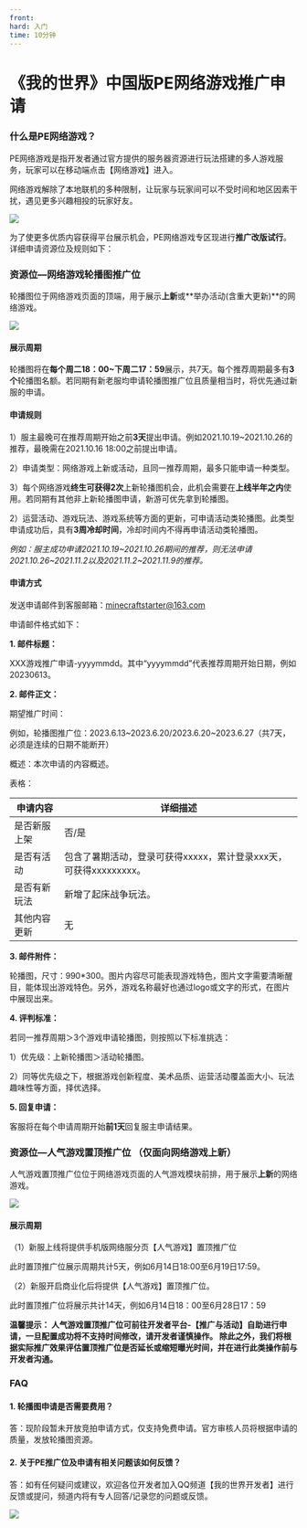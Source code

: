 ```yaml
---
front: 
hard: 入门
time: 10分钟
---
```


# 《我的世界》中国版PE网络游戏推广申请



### 什么是PE网络游戏？

PE网络游戏是指开发者通过官方提供的服务器资源进行玩法搭建的多人游戏服务，玩家可以在移动端点击【网络游戏】进入。

网络游戏解除了本地联机的多种限制，让玩家与玩家间可以不受时间和地区因素干扰，遇见更多兴趣相投的玩家好友。

![](./images/15_1.png)



为了使更多优质内容获得平台展示机会，PE网络游戏专区现进行**推广改版试行**。详细申请资源位及规则如下：



### 资源位—网络游戏轮播图推广位 

轮播图位于网络游戏页面的顶端，用于展示**上新**或**举办活动(含重大更新)**的网络游戏。

 ![](./images/15_2.png)



#### **展示周期**

轮播图将在**每个周二18：00~下周二17：59**展示，共7天。每个推荐周期最多有**3个**轮播图名额。若同期有新老服均申请轮播图推广位且质量相当时，将优先通过新服的申请。



#### **申请规则**

1）服主最晚可在推荐周期开始之前**3天**提出申请。例如2021.10.19~2021.10.26的推荐，最晚需在2021.10.16  18:00之前提出申请。

2）申请类型：网络游戏上新或活动，且同一推荐周期，最多只能申请一种类型。

3）每个网络游戏**终生可获得2次**上新轮播图机会，此机会需要在**上线半年之内**使用。若同期有其他非上新轮播图申请，新游可优先拿到轮播图。

2）运营活动、游戏玩法、游戏系统等方面的更新，可申请活动类轮播图。此类型申请成功后，具有**3周冷却时间**，冷却时间内不得再申请活动类轮播图。

*例如：服主成功申请2021.10.19~2021.10.26期间的推荐，则无法申请2021.10.26~2021.11.2以及2021.11.2~2021.11.9的推荐。*



#### **申请方式**

发送申请邮件到客服邮箱：minecraftstarter@163.com

申请邮件格式如下：

**1. 邮件标题：**

XXX游戏推广申请-yyyymmdd。其中“yyyymmdd”代表推荐周期开始日期，例如20230613。

**2. 邮件正文：**

期望推广时间：

例如，轮播图推广位：2023.6.13~2023.6.20/2023.6.20~2023.6.27（共7天，必须是连续的日期不能断开）

概述：本次申请的内容概述。

表格：

| 申请内容     | 详细描述                                                     |
| ------------ | ------------------------------------------------------------ |
| 是否新服上架 | 否/是                                                        |
| 是否有活动   | 包含了暑期活动，登录可获得xxxxx，累计登录xxx天，可获得xxxxxxxxx。 |
| 是否有新玩法 | 新增了起床战争玩法。                                         |
| 其他内容更新 | 无                                                           |

**3. 邮件附件：**

轮播图，尺寸：990*300。图片内容尽可能表现游戏特色，图片文字需要清晰醒目，能体现出游戏特色。另外，游戏名称最好也通过logo或文字的形式，在图片中展现出来。

**4. 评判标准：**

若同一推荐周期＞3个游戏申请轮播图，则按照以下标准挑选：

1）优先级：上新轮播图＞活动轮播图。

2）同等优先级之下，根据游戏创新程度、美术品质、运营活动覆盖面大小、玩法趣味性等方面，择优选择。

**5. 回复申请：**

客服将在每个申请周期开始**前1天**回复服主申请结果。



### 资源位—人气游戏置顶推广位 （仅面向网络游戏上新）

人气游戏置顶推广位位于网络游戏页面的人气游戏模块前排，用于展示**上新**的网络游戏。

![](./images/15_3.png)



#### **展示周期**

（1）新服上线将提供手机版网络服分页【人气游戏】置顶推广位

此时置顶推广位展示周期共计5天，例如6月14日18:00至6月19日17:59。 

（2）新服开启商业化后将提供【人气游戏】置顶推广位。

此时置顶推广位将展示共计14天，例如6月14日18：00至6月28日17：59



**温馨提示： 人气游戏置顶推广位可前往开发者平台-【推广与活动】自助进行申请，一旦配置成功将不支持时间修改，请开发者谨慎操作。 除此之外，我们将根据实际推广效果评估置顶推广位是否延长或缩短曝光时间，并在进行此类操作前与开发者沟通。**



### FAQ

#### 1. 轮播图申请是否需要费用？

答：现阶段暂未开放竞拍申请方式，仅支持免费申请。官方审核人员将根据申请的质量，发放轮播图资源。



#### 2. 关于PE推广位及申请有相关问题该如何反馈？

答：如有任何疑问或建议，欢迎各位开发者加入QQ频道【我的世界开发者】进行反馈或提问，频道内将有专人回答/记录您的问题或反馈。

![](./images/15_4.png)